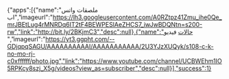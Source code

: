{"apps":[{"name":"ملصقات واتس اب","imageurl":"https://lh3.googleusercontent.com/A0RZtpz41Zmu_ihe0Qe_mrJBEtLug4rMNRDq6IT2tF4BEWPESlAeZHCS7_iwJwBDQNtn=s200-rw","link":"http://bit.ly/2BKjmC3","desc":null},{"name":"حالات فيديو
 ","imageurl":"https://yt3.ggpht.com/--GDjqpqSAGU/AAAAAAAAAAI/AAAAAAAAAAA/2U3YJzXUQyk/s108-c-k-no-mo-rj-c0xffffff/photo.jpg","link":"https://www.youtube.com/channel/UCBWEhm1IO5RPKcy8szj_X5g/videos?view_as=subscriber","desc":null}],"success":1}

